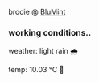 brodie @ [BluMint](https://www.linkedin.com/company/blumint-io/)

<!--weather_start-->
### working conditions..

weather: light rain 🌧️

temp: 10.03 °C 👕

<!--weather_end-->
